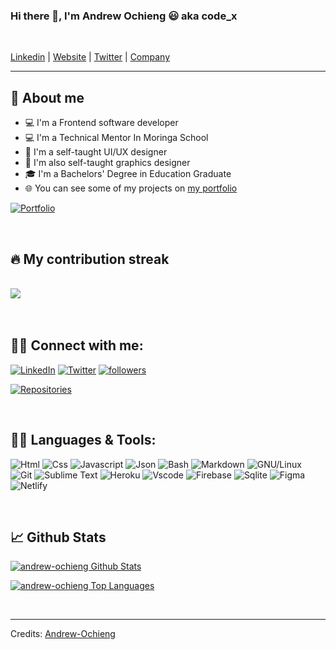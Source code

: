 ### Hi there 👋, I'm Andrew Ochieng 😃 aka <strong>code_x</strong>

<br>

[Linkedin](https://www.linkedin.com/in/andrew-ochieng-00b076180/) |
[Website](https://andrew-ochieng.github.io/Portfolio-Andrew/) | 
[Twitter](https://twitter.com/drew_omosh) | 
[Company](https://codialsolutions.netlify.app/)


---

## 📖 About me

* 💻 I'm a Frontend software developer
* 💻 I'm a Technical Mentor In Moringa School
* 🎨 I'm a self-taught UI/UX designer
* 🍥 I'm also self-taught graphics designer
* 🎓 I'm a Bachelors' Degree in Education Graduate
* 🌐 You can see some of my projects on [my portfolio](https://andrew-ochieng.github.io/Portfolio-Andrew/)



<p align="left">
  <a href="https://andrew-ochieng.github.io/Portfolio-Andrew">
  <img alt="Portfolio" title="Portfolio" src="https://img.shields.io/badge/-Portfolio-000000?style=for-the-badge&logo=koding&logoColor=white"/>
  </a>
</p>

</br>


## 🔥 My contribution streak

<br>
<a href="https://readme-stats-cfgj2cxdy.vercel.app/api?username=andrew-ochieng&count_private=true&show_icons=true&theme=cobalt">
  <img  src = "https://github-readme-streak-stats.herokuapp.com/?user=andrew-ochieng&">
</a>

<br>
<br>
<br>

## 🙋‍♂️ Connect with me:

<p align="left">
  <a href="https://www.linkedin.com/in/andrew-ochieng-00b076180/"><img alt="LinkedIn" title="LinkedIn" src="https://img.shields.io/badge/-LinkedIn-0077B5?style=for-the-badge&logo=linkedin&logoColor=white"/></a>
  <a href="https://twitter.com/drew_omosh"><img alt="Twitter" title="Twitter" src="https://img.shields.io/badge/-Twitter-1DA1F2?style=for-the-badge&logo=twitter&logoColor=white"/></a>
  <a href="https://github.com/andrew-ochieng"><img alt="followers" title="Follow me on Github" src="https://img.shields.io/github/followers/andrew-ochieng?color=236ad3&style=for-the-badge&logo=github&label=Follow"/></a>
</p>



<p align="left">
  <a href="https://github.com/andrew-ochieng?tab=repositories"><img alt="Repositories" title="Repositories" src="https://img.shields.io/badge/-More%20Repos-black?style=for-the-badge&logo=addthis&logoColor=white"/></a>
</p>

<br>

 ## 👨‍💻 Languages & Tools:

![Html](https://img.shields.io/badge/HTML5-E34F26?style=flat&logo=html5&logoColor=white)
![Css](https://img.shields.io/badge/CSS3-1572B6?style=flat&logo=css3&logoColor=white)
![Javascript](https://img.shields.io/badge/JavaScript-323330?style=flat&logo=javascript&logoColor=F7DF1E)
![Json](https://img.shields.io/badge/json-5E5C5C?style=flat&logo=json&logoColor=white)
![Bash](https://img.shields.io/badge/GNU%20Bash-4EAA25?style=flat&logo=GNU%20Bash&logoColor=white)
![Markdown](https://img.shields.io/badge/Markdown-000000?style=flat&logo=markdown&logoColor=white)
![GNU/Linux](https://img.shields.io/badge/Linux-FCC624?style=flat&logo=linux&logoColor=black)
![Git](https://img.shields.io/badge/GIT-E44C30?style=flat&logo=git&logoColor=white)
![Sublime Text](https://img.shields.io/badge/sublime_text-%23575757.svg?&style=flat&logo=sublime-text&logoColor=important)
![Heroku](https://img.shields.io/badge/Heroku-430098?style=flat&logo=heroku&logoColor=white)
![Vscode](https://img.shields.io/badge/Visual_Studio_Code-0078D4?style=flat&logo=visual%20studio%20code&logoColor=white)
![Firebase](https://img.shields.io/badge/firebase-ffca28?style=flat&logo=firebase&logoColor=black)
![Sqlite](https://img.shields.io/badge/SQLite-07405E?style=flat&logo=sqlite&logoColor=white)
![Figma](https://img.shields.io/badge/Figma-F24E1E?style=flat&logo=figma&logoColor=white)
![Netlify](https://img.shields.io/badge/Netlify-00AD9F?style=flat&logo=netlify&logoColor=white)


<br>


## 📈 Github Stats
  <a href="https://github.com/anuraghazra/github-readme-stats"><img alt="andrew-ochieng Github Stats" src="https://github-readme-stats.vercel.app/api?username=andrew-ochieng&show_icons=true&count_private=true&hide=" /></a>


  <a href="https://github.com/anuraghazra/github-readme-stats"><img alt="andrew-ochieng Top Languages" src="https://github-readme-stats.vercel.app/api/top-langs/?username=andrew-ochieng&langs_count=10&layout=compact#" /></a>

<br>

-----
Credits: [Andrew-Ochieng](https://github.com/Andrew-Ochieng)


